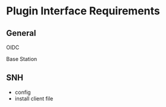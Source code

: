 # Plugin Interface Requirements

## General


OIDC

Base Station

## SNH

 - config
 - install client file
